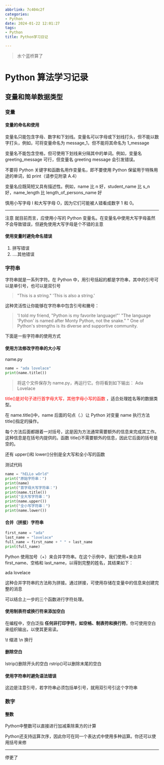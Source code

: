 ```yaml
---
abbrlink: 7c404c2f
categories:
- Python
date: 2024-01-22 12:01:27
tags:
- Python
title: Python学习日记

---
```


> 水个蓝桥算了

# Python 算法学习记录

## 变量和简单数据类型

### 变量

#### 变量的命名和使用

变量名只能包含字母、数字和下划线。变量名可以字母或下划线打头，但不能以数字打头，例如，可将变量命名为 message_1，但不能将其命名为 1_message

变量名不能包含空格，但可使用下划线来分隔其中的单词。例如，变量名 greeting_message 可行，但变量名 greeting message 会引发错误。

不要将 Python 关键字和函数名用作变量名，即不要使用 Python 保留用于特殊用途的单词，如 print（请参见附录 A.4）

变量名应既简短又具有描述性。例如，name 比 n 好，student_name 比 s_n 好，name_length 比 length_of_persons_name 好

慎用小写字母 l 和大写字母 O，因为它们可能被人错看成数字 1 和 0。

---

注意 就目前而言，应使用小写的 Python 变量名。在变量名中使用大写字母虽然不会导致错误，但避免使用大写字母是个不错的主意

#### 使用变量时避免命名错误

1. 拼写错误
2. ....其他错误

### 字符串

字符串就是一系列字符。在 Python 中，用引号括起的都是字符串，其中的引号可以是单引号，也可以是双引号

> "This is a string." 
> 'This is also a string.' 

这种灵活性让你能够在字符串中包含引号和撇号：

> 'I told my friend, "Python is my favorite language!"' 
> "The language 'Python' is named after Monty Python, not the snake." 
> " One of Python's strengths is its diverse and supportive community.

下面是一些字符串的使用方式

#### 使用方法修改字符串的大小写

name.py 

```python
name = "ada lovelace" 
print(name.title())
```

> 将这个文件保存为 name.py，再运行它。你将看到如下输出：
> Ada Lovelace 

<span style="color:#FF0000;"> title()是对句子进行首字母大写，其他字母小写的函数 </span>，适合处理姓名等的数据类型。

在 name.title()中，name 后面的句点（.）让 Python 对变量 name 执行方法 title()指定的操作。

每个方法后面都跟着一对括号，这是因为方法通常需要额外的信息来完成其工作。这种信息是在括号内提供的。函数 title()不需要额外的信息，因此它后面的括号是空的。

还有 upper()和 lower()分别是全大写和全小写的函数

测试代码

```python
name = "hELLo wOrld"
print("原始字符串：")
print(name)
print("首字母大写字符串：")
print(name.title())
print("全大写字符串：")
print(name.upper())
print("全小写字符串：")
print(name.lower())
```

#### 合并（拼接）字符串

```python
first_name = "ada" 
last_name = "lovelace" 
full_name = first_name + " " + last_name
print(full_name)
```

Python 使用加号（+）来合并字符串。在这个示例中，我们使用+来合并 first_name、空格和 last_name，以得到完整的姓名，其结果如下：

ada lovelace 

这种合并字符串的方法称为拼接。通过拼接，可使用存储在变量中的信息来创建完整的消息

可以结合上一步的三个函数进行字符处理。

#### 使用制表符或换行符来添加空白	

在编程中，空白泛指 **任何非打印字符，如空格、制表符和换行符**。你可使用空白来组织输出，以使其更易读。

\t 缩进 \n 换行

#### 删除空白

lstrip()删除开头的空白   rstrip()可以删除末尾的空白

#### 使用字符串时避免语法错误

这边是注意引号，若字符串必须包括单引号，就用双引号引这个字符串

### 数字

#### 整数

Python中整数可以直接进行加减乘除乘方的计算

Python还支持运算次序，因此你可在同一个表达式中使用多种运算。你还可以使用括号来修

---

停更了
